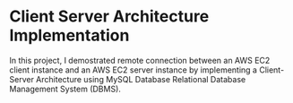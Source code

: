 # Client Server Architecture Implementation


In this project, I demostrated remote connection between an AWS EC2 client instance and an AWS EC2 server instance by implementing a Client-Server Architecture using MySQL Database Relational Database Management System (DBMS).
